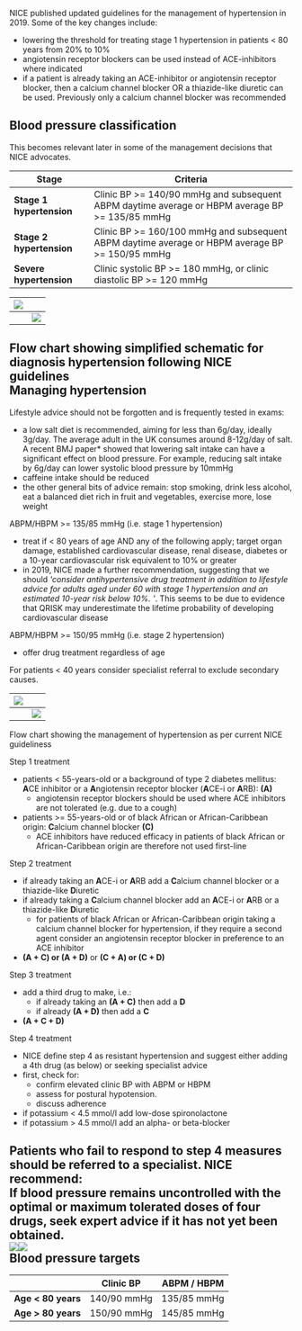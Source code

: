 NICE published updated guidelines for the management of hypertension in 2019\. Some of the key changes include:  
* lowering the threshold for treating stage 1 hypertension in patients \< 80 years from 20% to 10%
* angiotensin receptor blockers can be used instead of ACE\-inhibitors where indicated
* if a patient is already taking an ACE\-inhibitor or angiotensin receptor blocker, then a calcium channel blocker OR a thiazide\-like diuretic can be used. Previously only a calcium channel blocker was recommended

  
Blood pressure classification
-----------------------------

  
This becomes relevant later in some of the management decisions that NICE advocates.  
  


| **Stage** | **Criteria** |
| --- | --- |
| **Stage 1 hypertension** | Clinic BP \>\= 140/90 mmHg and subsequent ABPM daytime average or HBPM average BP \>\= 135/85 mmHg |
| **Stage 2 hypertension** | Clinic BP \>\= 160/100 mmHg and subsequent ABPM daytime average or HBPM average BP \>\= 150/95 mmHg |
| **Severe hypertension** | Clinic systolic BP \>\= 180 mmHg, or clinic diastolic BP \>\= 120 mmHg |

  


| [![](https://d32xxyeh8kfs8k.cloudfront.net/images_Passmedicine/pdd927.png)](https://d32xxyeh8kfs8k.cloudfront.net/images_Passmedicine/pdd927b.png) | |
| --- | --- |
|  | [![](https://d32xxyeh8kfs8k.cloudfront.net/css/images/mag_glass.png)](https://d32xxyeh8kfs8k.cloudfront.net/images_Passmedicine/pdd927b.png) |

Flow chart showing simplified schematic for diagnosis hypertension following NICE guidelines  
Managing hypertension
---------------------

  
Lifestyle advice should not be forgotten and is frequently tested in exams:  
* a low salt diet is recommended, aiming for less than 6g/day, ideally 3g/day. The average adult in the UK consumes around 8\-12g/day of salt. A recent BMJ paper\* showed that lowering salt intake can have a significant effect on blood pressure. For example, reducing salt intake by 6g/day can lower systolic blood pressure by 10mmHg
* caffeine intake should be reduced
* the other general bits of advice remain: stop smoking, drink less alcohol, eat a balanced diet rich in fruit and vegetables, exercise more, lose weight

  
ABPM/HBPM \>\= 135/85 mmHg (i.e. stage 1 hypertension)  
* treat if \< 80 years of age AND any of the following apply; target organ damage, established cardiovascular disease, renal disease, diabetes or a 10\-year cardiovascular risk equivalent to 10% or greater
* in 2019, NICE made a further recommendation, suggesting that we should *'consider antihypertensive drug treatment in addition to lifestyle advice for adults aged under 60 with stage 1 hypertension and an estimated 10\-year risk below 10%. '*. This seems to be due to evidence that QRISK may underestimate the lifetime probability of developing cardiovascular disease

  
ABPM/HBPM \>\= 150/95 mmHg (i.e. stage 2 hypertension)  
* offer drug treatment regardless of age

  
For patients \< 40 years consider specialist referral to exclude secondary causes.  
  
  


| [![](https://d32xxyeh8kfs8k.cloudfront.net/images_Passmedicine/pdd566.png)](https://d32xxyeh8kfs8k.cloudfront.net/images_Passmedicine/pdd566b.png) | |
| --- | --- |
|  | [![](https://d32xxyeh8kfs8k.cloudfront.net/css/images/mag_glass.png)](https://d32xxyeh8kfs8k.cloudfront.net/images_Passmedicine/pdd566b.png) |

Flow chart showing the management of hypertension as per current NICE guideliness  
  
Step 1 treatment  
* patients \< 55\-years\-old or a background of type 2 diabetes mellitus: **A**CE inhibitor or a **A**ngiotensin receptor blocker (**A**CE\-i or **A**RB): **(A)**
	+ angiotensin receptor blockers should be used where ACE inhibitors are not tolerated (e.g. due to a cough)
* patients \>\= 55\-years\-old or of black African or African\-Caribbean origin: **C**alcium channel blocker **(C)**
	+ ACE inhibitors have reduced efficacy in patients of black African or African\-Caribbean origin are therefore not used first\-line

  
Step 2 treatment  
* if already taking an **A**CE\-i or **A**RB add a **C**alcium channel blocker or a thiazide\-like **D**iuretic
* if already taking a **C**alcium channel blocker add an **A**CE\-i or **A**RB or a thiazide\-like **D**iuretic
	+ for patients of black African or African\-Caribbean origin taking a calcium channel blocker for hypertension, if they require a second agent consider an angiotensin receptor blocker in preference to an ACE inhibitor
* **(A \+ C) or (A \+ D)** or **(C \+ A) or (C \+ D)**

  
Step 3 treatment  
* add a third drug to make, i.e.:
	+ if already taking an **(A \+ C)** then add a **D**
	+ if already **(A \+ D)** then add a **C**
* **(A \+ C \+ D)**

  
Step 4 treatment  
* NICE define step 4 as resistant hypertension and suggest either adding a 4th drug (as below) or seeking specialist advice
* first, check for:
	+ confirm elevated clinic BP with ABPM or HBPM
	+ assess for postural hypotension.
	+ discuss adherence
* if potassium \< 4\.5 mmol/l add low\-dose spironolactone
* if potassium \> 4\.5 mmol/l add an alpha\- or beta\-blocker

  
Patients who fail to respond to step 4 measures should be referred to a specialist. NICE recommend:  
 **If blood pressure remains uncontrolled with the optimal or maximum tolerated doses of four drugs, seek expert advice if it has not yet been obtained.**  
[![](https://d32xxyeh8kfs8k.cloudfront.net/images_Passmedicine/pdd973.png)](https://d32xxyeh8kfs8k.cloudfront.net/images_Passmedicine/pdd973b.png)[![](https://d32xxyeh8kfs8k.cloudfront.net/images_Passmedicine/pdd974.png)](https://d32xxyeh8kfs8k.cloudfront.net/images_Passmedicine/pdd974b.png)  
Blood pressure targets
----------------------

  


|  | **Clinic BP** | **ABPM / HBPM** |
| --- | --- | --- |
| **Age \< 80 years** | 140/90 mmHg | 135/85 mmHg |
| **Age \> 80 years** | 150/90 mmHg | 145/85 mmHg |

